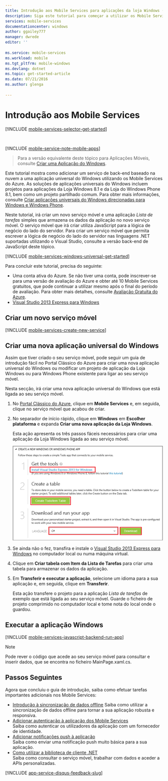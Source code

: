 ```yaml
---
title: Introdução aos Mobile Services para aplicações da loja Windows (C#) | Microsoft Docs
description: Siga este tutorial para começar a utilizar os Mobile Services do Azure para desenvolvimento da Loja Windows em C#.
services: mobile-services
documentationcenter: windows
author: ggailey777
manager: dwrede
editor: ''

ms.service: mobile-services
ms.workload: mobile
ms.tgt_pltfrm: mobile-windows
ms.devlang: dotnet
ms.topic: get-started-article
ms.date: 07/21/2016
ms.author: glenga

---
```

# <a name="getting-started"> </a>Introdução aos Mobile Services
[!INCLUDE [mobile-services-selector-get-started](../../includes/mobile-services-selector-get-started.md)]

&nbsp;

[!INCLUDE [mobile-service-note-mobile-apps](../../includes/mobile-services-note-mobile-apps.md)]

> Para a versão equivalente deste tópico para Aplicações Móveis, consulte [Criar uma Aplicação do Windows](../app-service-mobile/app-service-mobile-windows-store-dotnet-get-started.md).
> 
> 

Este tutorial mostra como adicionar um serviço de back-end baseado na nuvem a uma aplicação universal do Windows utilizando os Mobile Services do Azure. As soluções de aplicações universais do Windows incluem projetos para aplicações da Loja Windows 8.1 e da Loja do Windows Phone 8.1, bem como um projeto partilhado comum. Para obter mais informações, consulte [Criar aplicações universais do Windows direcionadas para Windows e Windows Phone](http://msdn.microsoft.com/library/windows/apps/xaml/dn609832.aspx).

Neste tutorial, irá criar um novo serviço móvel e uma aplicação *Lista de tarefas* simples que armazena os dados da aplicação no novo serviço móvel. O serviço móvel que irá criar utiliza JavaScript para a lógica de negócio do lado do servidor. Para criar um serviço móvel que permita escrever a lógica de negócio do lado do servidor nas linguagens .NET suportadas utilizando o Visual Studio, consulte a versão back-end de JavaScript deste tópico.

[!INCLUDE [mobile-services-windows-universal-get-started](../../includes/mobile-services-windows-universal-get-started.md)]

Para concluir este tutorial, precisa do seguinte:

* Uma conta ativa do Azure. Se não tiver uma conta, pode inscrever-se para uma versão de avaliação do Azure e obter até 10 Mobile Services gratuitos, que pode continuar a utilizar mesmo após o final do período de avaliação. Para obter mais detalhes, consulte [Avaliação Gratuita do Azure](https://azure.microsoft.com/pricing/free-trial/?WT.mc_id=A0E0E5C02&amp;returnurl=http%3A%2F%2Fazure.microsoft.com%2Fen-us%2Fdocumentation%2Farticles%2Fmobile-services-javascript-backend-windows-store-javascript-get-started%2F).
* [Visual Studio 2013 Express para Windows]

## Criar um novo serviço móvel
[!INCLUDE [mobile-services-create-new-service](../../includes/mobile-services-create-new-service.md)]

## Criar uma nova aplicação universal do Windows
Assim que tiver criado o seu serviço móvel, pode seguir um guia de introdução fácil no Portal Clássico do Azure para criar uma nova aplicação universal do Windows ou modificar um projeto de aplicação da Loja Windows ou para Windows Phone existente para ligar ao seu serviço móvel.

Nesta secção, irá criar uma nova aplicação universal do Windows que está ligada ao seu serviço móvel.

1. No [Portal Clássico do Azure], clique em **Mobile Services** e, em seguida, clique no serviço móvel que acabou de criar.
2. No separador de início rápido, clique em **Windows** em **Escolher plataforma** e expanda **Criar uma nova aplicação da Loja Windows**.
   
    Esta ação apresenta os três passos fáceis necessários para criar uma aplicação da Loja Windows ligada ao seu serviço móvel.
   
    ![Passos de início rápido dos Mobile Services](./media/mobile-services-javascript-backend-windows-store-dotnet-get-started/mobile-quickstart-steps.png)
3. Se ainda não o fez, transfira e instale o [Visual Studio 2013 Express para Windows] no computador local ou numa máquina virtual.
4. Clique em **Criar tabela com Item da Lista de Tarefas** para criar uma tabela para armazenar os dados da aplicação.
5. Em **Transferir e executar a aplicação**, selecione um idioma para a sua aplicação e, em seguida, clique em **Transferir**.
   
    Esta ação transfere o projeto para a aplicação *Lista de tarefas* de exemplo que está ligada ao seu serviço móvel. Guarde o ficheiro de projeto comprimido no computador local e tome nota do local onde o guardou.

## Executar a aplicação Windows
[!INCLUDE [mobile-services-javascript-backend-run-app](../../includes/mobile-services-javascript-backend-run-app.md)]

> [!NOTE]
> Pode rever o código que acede ao seu serviço móvel para consultar e inserir dados, que se encontra no ficheiro MainPage.xaml.cs.
> 
> 

## Passos Seguintes
Agora que concluiu o guia de introdução, saiba como efetuar tarefas importantes adicionais nos Mobile Services:

* [Introdução à sincronização de dados offline] Saiba como utilizar a sincronização de dados offline para tornar a sua aplicação robusta e responsiva.
* [Adicionar autenticação à aplicação dos Mobile Services ][Introdução à autenticação]  
  Saiba como autenticar os utilizadores da aplicação com um fornecedor de identidade.
* [Adicionar notificações push à aplicação][Introdução às notificações push]  
  Saiba como enviar uma notificação push muito básica para a sua aplicação.
* [Como utilizar a biblioteca de cliente .NET](mobile-services-dotnet-how-to-use-client-library.md)  
  Saiba como consultar o serviço móvel, trabalhar com dados e aceder a APIs personalizadas.

[!INCLUDE [app-service-disqus-feedback-slug](../../includes/app-service-disqus-feedback-slug.md)]

<!-- Anchors. -->
[Introdução aos Mobile Services]:#getting-started
[Criar um novo serviço móvel]:#create-new-service
[Definir a instância do serviço móvel]:#define-mobile-service-instance
[Passos Seguintes]:#next-steps

<!-- Images. -->



<!-- URLs. -->
[Introdução à sincronização de dados offline]: mobile-services-windows-store-dotnet-get-started-offline-data.md
[Introdução à autenticação]: mobile-services-javascript-backend-windows-universal-dotnet-get-started-users.md
[Introdução às notificações push]: mobile-services-javascript-backend-windows-universal-dotnet-get-started-push.md
[Visual Studio 2013 Express para Windows]: http://go.microsoft.com/fwlink/?LinkId=257546
[SDK dos Mobile Services]: http://go.microsoft.com/fwlink/?LinkId=257545
[Portal Clássico do Azure]: https://manage.windowsazure.com/



<!--HONumber=Aug16_HO1-->


